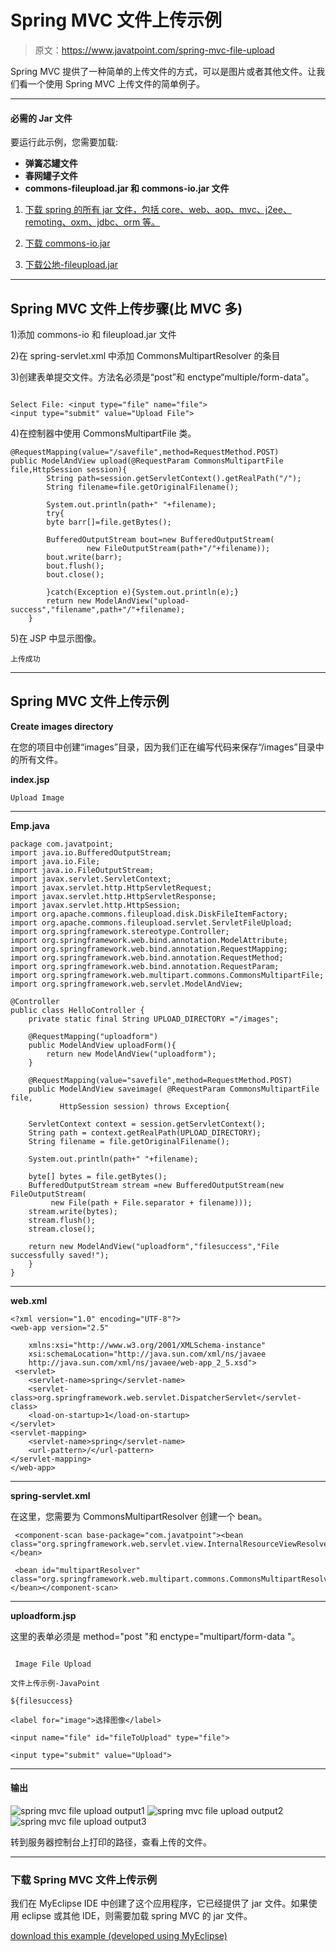 # Spring MVC 文件上传示例

> 原文：<https://www.javatpoint.com/spring-mvc-file-upload>

Spring MVC 提供了一种简单的上传文件的方式，可以是图片或者其他文件。让我们看一个使用 Spring MVC 上传文件的简单例子。

* * *

#### 必需的 Jar 文件

要运行此示例，您需要加载:

*   **弹簧芯罐文件**
*   **春网罐子文件**
*   **commons-fileupload.jar 和 commons-io.jar 文件**

1) [下载 spring 的所有 jar 文件，包括 core、web、aop、mvc、j2ee、remoting、oxm、jdbc、orm 等。](https://static.javatpoint.com/src/sp/springjars.zip)

2) [下载 commons-io.jar](https://static.javatpoint.com/sppages/download/commons-io-1.2.jar)

3) [下载公地-fileupload.jar](https://static.javatpoint.com/sppages/download/commons-fileupload-1.3.jar)

* * *

## Spring MVC 文件上传步骤(比 MVC 多)

1)添加 commons-io 和 fileupload.jar 文件

2)在 spring-servlet.xml 中添加 CommonsMultipartResolver 的条目

3)创建表单提交文件。方法名必须是“post”和 enctype“multiple/form-data”。

```

Select File: <input type="file" name="file">
<input type="submit" value="Upload File">

```

4)在控制器中使用 CommonsMultipartFile 类。

```
@RequestMapping(value="/savefile",method=RequestMethod.POST)
public ModelAndView upload(@RequestParam CommonsMultipartFile file,HttpSession session){
		String path=session.getServletContext().getRealPath("/");
		String filename=file.getOriginalFilename();

		System.out.println(path+" "+filename);
		try{
		byte barr[]=file.getBytes();

		BufferedOutputStream bout=new BufferedOutputStream(
                 new FileOutputStream(path+"/"+filename));
		bout.write(barr);
		bout.flush();
		bout.close();

		}catch(Exception e){System.out.println(e);}
		return new ModelAndView("upload-success","filename",path+"/"+filename);
	}

```

5)在 JSP 中显示图像。

```
上传成功

```

* * *

## Spring MVC 文件上传示例

**Create images directory**

在您的项目中创建“images”目录，因为我们正在编写代码来保存“/images”目录中的所有文件。

**index.jsp**

```
Upload Image

```

* * *

**Emp.java**

```
package com.javatpoint;
import java.io.BufferedOutputStream;
import java.io.File;
import java.io.FileOutputStream;
import javax.servlet.ServletContext;
import javax.servlet.http.HttpServletRequest;
import javax.servlet.http.HttpServletResponse;
import javax.servlet.http.HttpSession;
import org.apache.commons.fileupload.disk.DiskFileItemFactory;
import org.apache.commons.fileupload.servlet.ServletFileUpload;
import org.springframework.stereotype.Controller;
import org.springframework.web.bind.annotation.ModelAttribute;
import org.springframework.web.bind.annotation.RequestMapping;
import org.springframework.web.bind.annotation.RequestMethod;
import org.springframework.web.bind.annotation.RequestParam;
import org.springframework.web.multipart.commons.CommonsMultipartFile;
import org.springframework.web.servlet.ModelAndView;

@Controller
public class HelloController {
	private static final String UPLOAD_DIRECTORY ="/images";

	@RequestMapping("uploadform")
	public ModelAndView uploadForm(){
		return new ModelAndView("uploadform");	
	}

	@RequestMapping(value="savefile",method=RequestMethod.POST)
	public ModelAndView saveimage( @RequestParam CommonsMultipartFile file,
           HttpSession session) throws Exception{

	ServletContext context = session.getServletContext();
	String path = context.getRealPath(UPLOAD_DIRECTORY);
	String filename = file.getOriginalFilename();

	System.out.println(path+" "+filename);	    

	byte[] bytes = file.getBytes();
	BufferedOutputStream stream =new BufferedOutputStream(new FileOutputStream(
         new File(path + File.separator + filename)));
	stream.write(bytes);
	stream.flush();
	stream.close();

	return new ModelAndView("uploadform","filesuccess","File successfully saved!");
	}
}

```

* * *

**web.xml**

```
<?xml version="1.0" encoding="UTF-8"?>
<web-app version="2.5" 

	xmlns:xsi="http://www.w3.org/2001/XMLSchema-instance" 
	xsi:schemaLocation="http://java.sun.com/xml/ns/javaee 
	http://java.sun.com/xml/ns/javaee/web-app_2_5.xsd">
 <servlet>
	<servlet-name>spring</servlet-name>
	<servlet-class>org.springframework.web.servlet.DispatcherServlet</servlet-class>
	<load-on-startup>1</load-on-startup>
</servlet>
<servlet-mapping>
	<servlet-name>spring</servlet-name>
	<url-pattern>/</url-pattern>
</servlet-mapping>
</web-app>

```

* * *

**spring-servlet.xml**

在这里，您需要为 CommonsMultipartResolver 创建一个 bean。

```
 <component-scan base-package="com.javatpoint"><bean class="org.springframework.web.servlet.view.InternalResourceViewResolver"></bean> 

 <bean id="multipartResolver" class="org.springframework.web.multipart.commons.CommonsMultipartResolver"></bean></component-scan> 

```

* * *

**uploadform.jsp**

这里的表单必须是 method="post "和 enctype="multipart/form-data "。

```

 Image File Upload

文件上传示例-JavaPoint

${filesuccess}

<label for="image">选择图像</label>

<input name="file" id="fileToUpload" type="file">

<input type="submit" value="Upload">

```

* * *

#### 输出

![spring mvc file upload output1](../img/c3855bb30a01b436a2394f103dea7f3f.png) ![spring mvc file upload output2](../img/d6ec5f177243f6e22a4b7a31ed4f673b.png) ![spring mvc file upload output3](../img/1af746440417e1018d1e61e4d1dfe336.png)

转到服务器控制台上打印的路径，查看上传的文件。

* * *

### 下载 Spring MVC 文件上传示例

我们在 MyEclipse IDE 中创建了这个应用程序，它已经提供了 jar 文件。如果使用 eclipse 或其他 IDE，则需要加载 spring MVC 的 jar 文件。

[download this example (developed using MyEclipse)](https://static.javatpoint.com/sppages/download/springmvcfileuploadexample.zip)